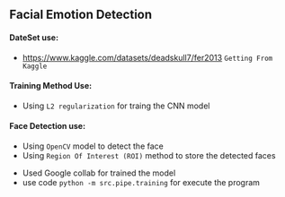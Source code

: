 ## Facial Emotion Detection

#### DateSet use:
- https://www.kaggle.com/datasets/deadskull7/fer2013  `Getting From Kaggle`

#### Training Method Use:
- Using `L2 regularization` for traing the CNN model

#### Face Detection use:
- Using `OpenCV` model to detect the face
- Using `Region Of Interest (ROI)` method to store the detected faces

* Used Google collab for trained the model
* use code `python -m src.pipe.training` for execute the program

[](https://www.linkedin.com/posts/dibyajyoti-mohanty-4a72501b2_happydiwali-datascience-computervision-activity-7129362816502759424-oJdF?utm_source=share&utm_medium=member_desktop)
